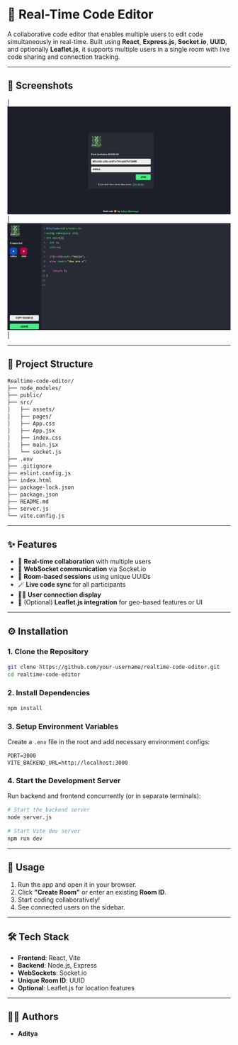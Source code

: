 # 🧬 Real-Time Code Editor

A collaborative code editor that enables multiple users to edit code simultaneously in real-time. Built using **React**, **Express.js**, **Socket.io**, **UUID**, and optionally **Leaflet.js**, it supports multiple users in a single room with live code sharing and connection tracking.

---

## 📸 Screenshots


| ![Editor Screenshot](./public/img-4.png) | ![User View](./public/img-5.png) |



---

## 📂 Project Structure

```
Realtime-code-editor/
├── node_modules/
├── public/
├── src/
│   ├── assets/
│   ├── pages/
│   ├── App.css
│   ├── App.jsx
│   ├── index.css
│   ├── main.jsx
│   └── socket.js
├── .env
├── .gitignore
├── eslint.config.js
├── index.html
├── package-lock.json
├── package.json
├── README.md
├── server.js
└── vite.config.js
```

---

## ✨ Features

- 🔗 **Real-time collaboration** with multiple users
- 🧠 **WebSocket communication** via Socket.io
- 🧾 **Room-based sessions** using unique UUIDs
- 🪄 **Live code sync** for all participants
- 🧍‍♂️ **User connection display**
- 🧭 (Optional) **Leaflet.js integration** for geo-based features or UI

---

## ⚙️ Installation

### 1. Clone the Repository

```bash
git clone https://github.com/your-username/realtime-code-editor.git
cd realtime-code-editor
```

### 2. Install Dependencies

```bash
npm install
```

### 3. Setup Environment Variables

Create a `.env` file in the root and add necessary environment configs:

```env
PORT=3000
VITE_BACKEND_URL=http://localhost:3000
```

### 4. Start the Development Server

Run backend and frontend concurrently (or in separate terminals):

```bash
# Start the backend server
node server.js
```

```bash
# Start Vite dev server
npm run dev
```

---

## 🚀 Usage

1. Run the app and open it in your browser.
2. Click **"Create Room"** or enter an existing **Room ID**.
3. Start coding collaboratively!
4. See connected users on the sidebar.

---

## 🛠️ Tech Stack

- **Frontend**: React, Vite
- **Backend**: Node.js, Express
- **WebSockets**: Socket.io
- **Unique Room ID**: UUID
- **Optional**: Leaflet.js for location features


---

## 👨‍💻 Authors

- **Aditya**


